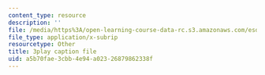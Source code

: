 ```yaml
---
content_type: resource
description: ''
file: /media/https%3A/open-learning-course-data-rc.s3.amazonaws.com/esd-051j-engineering-innovation-and-design-fall-2012/a5b70fae3cbb4e94a02326879862338f_J1T7FwXryDE.srt
file_type: application/x-subrip
resourcetype: Other
title: 3play caption file
uid: a5b70fae-3cbb-4e94-a023-26879862338f
---
```

